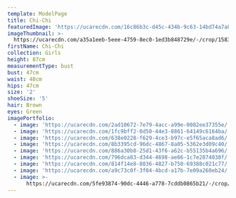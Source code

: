 ```yaml
---
template: ModelPage
title: Chi-Chi
featuredImage: 'https://ucarecdn.com/16c86b3c-d45c-434b-9c63-14bd74a7a0a0/'
imageThumbnail: >-
  https://ucarecdn.com/a35a1eeb-5eee-4759-8ec0-1ed3b848729e/-/crop/1583x1807/65,0/-/preview/
firstName: Chi-Chi
collection: Girls
height: 87cm
measurementType: bust
bust: 47cm
waist: 48cm
hips: 47cm
size: '2'
shoeSize: '5'
hair: Brown
eyes: Green
imagePortfolio:
  - image: 'https://ucarecdn.com/2ad10672-7e79-4acc-a99e-0082ee37355e/'
  - image: 'https://ucarecdn.com/1fc9bff2-0d50-44e3-8861-64149c6164ba/'
  - image: 'https://ucarecdn.com/638e0228-f629-4ce3-b97c-e5f65aca8ad6/'
  - image: 'https://ucarecdn.com/8b3395cd-96dc-4867-8a05-5362e3d09c40/'
  - image: 'https://ucarecdn.com/886a30b8-25d1-43f6-a62c-b55135b4a696/'
  - image: 'https://ucarecdn.com/796dca83-d344-4698-ae66-1c7e2874038f/'
  - image: 'https://ucarecdn.com/814f14e8-8036-4827-b750-69388c021c77/'
  - image: 'https://ucarecdn.com/a9c73c0f-3f04-4bcd-a17b-7e09a260eb24/'
  - image: >-
      https://ucarecdn.com/5fe93874-90dc-4446-a778-7cddb0865b21/-/crop/476x375/964,0/-/preview/
---
```


